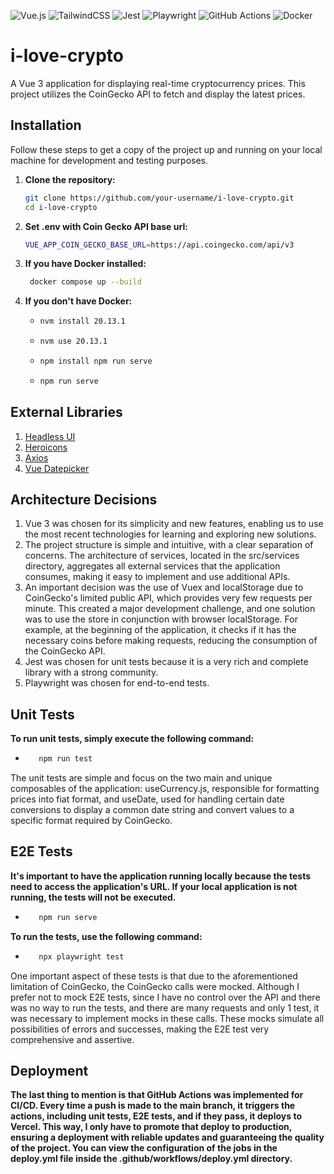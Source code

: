 ![Vue.js](https://img.shields.io/badge/vuejs-%2335495e.svg?style=for-the-badge&logo=vuedotjs&logoColor=%234FC08D)
![TailwindCSS](https://img.shields.io/badge/tailwindcss-%2338B2AC.svg?style=for-the-badge&logo=tailwind-css&logoColor=white)
![Jest](https://img.shields.io/badge/-jest-%23C21325?style=for-the-badge&logo=jest&logoColor=white)
![Playwright](https://img.shields.io/static/v1?style=for-the-badge&message=Playwright&color=2EAD33&logo=Playwright&logoColor=FFFFFF&label=)
![GitHub Actions](https://img.shields.io/badge/github%20actions-%232671E5.svg?style=for-the-badge&logo=githubactions&logoColor=white)
![Docker](https://img.shields.io/badge/docker-%230db7ed.svg?style=for-the-badge&logo=docker&logoColor=white)

# i-love-crypto

A Vue 3 application for displaying real-time cryptocurrency prices. This project utilizes the CoinGecko API to fetch and display the latest prices.

## Installation

Follow these steps to get a copy of the project up and running on your local machine for development and testing purposes.

1. **Clone the repository:**
   
   ```sh
   git clone https://github.com/your-username/i-love-crypto.git
   cd i-love-crypto
   
2. **Set .env with Coin Gecko API base url:**
   
   ```sh
   VUE_APP_COIN_GECKO_BASE_URL=https://api.coingecko.com/api/v3

4. **If you have Docker installed:**
   
   ```sh
    docker compose up --build
   
5. **If you don't have Docker:**

   * ```sh
     nvm install 20.13.1
     
   * ```sh
     nvm use 20.13.1

   * ```sh
     npm install npm run serve

   * ```sh
     npm run serve
     
## External Libraries

1. [Headless UI](https://headlessui.com/v1/vue/disclosure)
2. [Heroicons](https://vue-hero-icons.netlify.app/) 
3. [Axios](https://axios-http.com/)
4. [Vue Datepicker](https://vue3datepicker.com/)

## Architecture Decisions

1. Vue 3 was chosen for its simplicity and new features, enabling us to use the most recent technologies for learning and exploring new solutions.
2. The project structure is simple and intuitive, with a clear separation of concerns. The architecture of services, located in the src/services directory, aggregates all external services that the application consumes, making it easy to implement and use additional APIs.
3. An important decision was the use of Vuex and localStorage due to CoinGecko's limited public API, which provides very few requests per minute. This created a major development challenge, and one solution was to use the store in conjunction with browser localStorage. For example, at the beginning of the application, it checks if it has the necessary coins before making requests, reducing the consumption of the CoinGecko API.
4. Jest was chosen for unit tests because it is a very rich and complete library with a strong community.
5. Playwright was chosen for end-to-end tests.

## Unit Tests

**To run unit tests, simply execute the following command:**

* ```sh
     npm run test

The unit tests are simple and focus on the two main and unique composables of the application: useCurrency.js, responsible for formatting prices into fiat format, and useDate, used for handling certain date conversions to display a common date string and convert values to a specific format required by CoinGecko.

## E2E Tests

**It's important to have the application running locally because the tests need to access the application's URL. If your local application is not running, the tests will not be executed.**

* ```sh
     npm run serve

**To run the tests, use the following command:**

* ```sh
     npx playwright test

One important aspect of these tests is that due to the aforementioned limitation of CoinGecko, the CoinGecko calls were mocked. Although I prefer not to mock E2E tests, since I have no control over the API and there was no way to run the tests, and there are many requests and only 1 test, it was necessary to implement mocks in these calls. These mocks simulate all possibilities of errors and successes, making the E2E test very comprehensive and assertive.

## Deployment 

**The last thing to mention is that GitHub Actions was implemented for CI/CD. Every time a push is made to the main branch, it triggers the actions, including unit tests, E2E tests, and if they pass, it deploys to Vercel. This way, I only have to promote that deploy to production, ensuring a deployment with reliable updates and guaranteeing the quality of the project. You can view the configuration of the jobs in the deploy.yml file inside the .github/workflows/deploy.yml directory.**
